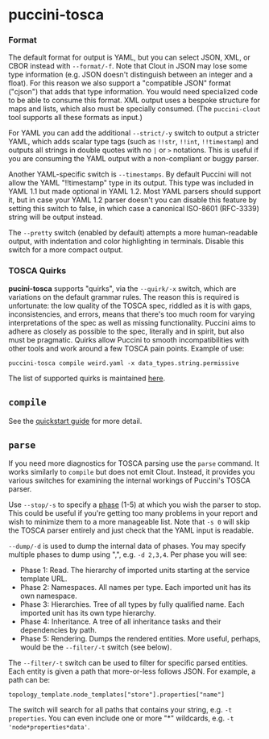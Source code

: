 puccini-tosca
=============

### Format

The default format for output is YAML, but you can select JSON, XML, or CBOR instead with
`--format/-f`. Note that Clout in JSON may lose some type information (e.g. JSON doesn't distinguish
between an integer and a float). For this reason we also support a "compatible JSON" format ("cjson")
that adds that type information. You would need specialized code to be able to consume this format.
XML output uses a bespoke structure for maps and lists, which also must be specially consumed.
(The `puccini-clout` tool supports all these formats as input.)

For YAML you can add the additional `--strict/-y` switch to output a stricter YAML, which adds
scalar type tags (such as `!!str`, `!!int`, `!!timestamp`) and outputs all strings in double quotes
with no `|` or `>` notations. This is useful if you are consuming the YAML output with a
non-compliant or buggy parser.

Another YAML-specific switch is `--timestamps`. By default Puccini will not allow the YAML
"!!timestamp" type in its output. This type was included in YAML 1.1 but made optional in YAML 1.2.
Most YAML parsers should support it, but in case your YAML 1.2 parser doesn't you can disable this
feature by setting this switch to false, in which case a canonical ISO-8601 (RFC-3339) string will
be output instead.

The `--pretty` switch (enabled by default) attempts a more human-readable output, with indentation
and color highlighting in terminals. Disable this switch for a more compact output.

### TOSCA Quirks

**pucini-tosca** supports "quirks", via the `--quirk/-x` switch, which are variations on the default
grammar rules. The reason this is required is unfortunate: the low quality of the TOSCA spec,
riddled as it is with gaps, inconsistencies, and errors, means that there's too much room for
varying interpretations of the spec as well as missing functionality. Puccini aims to adhere as
closely as possible to the spec, literally and in spirit, but also must be pragmatic. Quirks allow
Puccini to smooth incompatibilities with other tools and work around a few TOSCA pain points.
Example of use:

    puccini-tosca compile weird.yaml -x data_types.string.permissive

The list of supported quirks is maintained [here](../tosca/QUIRKS.md).


`compile`
---------

See the [quickstart guide](../QUICKSTART.md) for more detail.


`parse`
-------

If you need more diagnostics for TOSCA parsing use the `parse` command. It works similarly to
`compile` but does not emit Clout. Instead, it provides you various switches for examining the
internal workings of Puccini's TOSCA parser.

Use `--stop/-s` to specify a [phase](../tosca/parser/) (1-5) at which you wish the parser to stop.
This could be useful if you're getting too many problems in your report and wish to minimize them
to a more manageable list. Note that `-s 0` will skip the TOSCA parser entirely and just check that
the YAML input is readable.

`--dump/-d` is used to dump the internal data of phases. You may specify multiple phases to dump
using ",", e.g. `-d 2,3,4`. Per phase you will see:

* Phase 1: Read. The hierarchy of imported units starting at the service template URL.
* Phase 2: Namespaces. All names per type. Each imported unit has its own namespace.
* Phase 3: Hierarchies. Tree of all types by fully qualified name. Each imported unit has its own
  type hierarchy.
* Phase 4: Inheritance. A tree of all inheritance tasks and their dependencies by path.  
* Phase 5: Rendering. Dumps the rendered entities.
  More useful, perhaps, would be the `--filter/-t` switch (see below).

The `--filter/-t` switch can be used to filter for specific parsed entities. Each entity is given a
path that more-or-less follows JSON. For example, a path can be:

    topology_template.node_templates["store"].properties["name"]

The switch will search for all paths that contains your string, e.g. `-t properties`. You can even
include one or more "*" wildcards, e.g. `-t 'node*properties*data'`.
